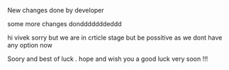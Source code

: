 New changes done by developer

some more changes dondddddddeddd


hi vivek sorry but we are in crticle stage but be possitive as we dont have any option now 

Soory and best of luck . hope and wish you a good luck very soon !!!
